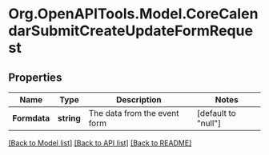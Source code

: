 # Org.OpenAPITools.Model.CoreCalendarSubmitCreateUpdateFormRequest

## Properties

Name | Type | Description | Notes
------------ | ------------- | ------------- | -------------
**Formdata** | **string** | The data from the event form | [default to "null"]

[[Back to Model list]](../README.md#documentation-for-models) [[Back to API list]](../README.md#documentation-for-api-endpoints) [[Back to README]](../README.md)

